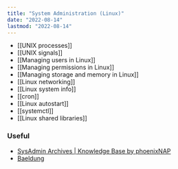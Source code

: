 ```yaml
---
title: "System Administration (Linux)"
date: "2022-08-14"
lastmod: "2022-08-14"
---
```


- [[UNIX processes]]
- [[UNIX signals]]
- [[Managing users in Linux]]
- [[Managing permissions in Linux]]
- [[Managing storage and memory in Linux]]
- [[Linux networking]]
- [[Linux system info]]
- [[cron]]
- [[Linux autostart]]
- [[systemctl]]
- [[Linux shared libraries]]

### Useful
- [SysAdmin Archives | Knowledge Base by phoenixNAP](https://phoenixnap.com/kb/category/sysadmin)
- [Baeldung](https://www.baeldung.com/linux/)
